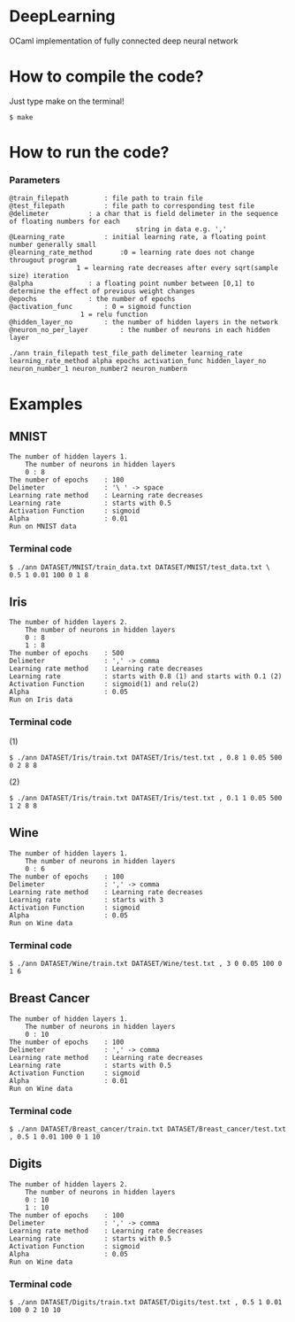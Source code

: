 # DeepLearning
OCaml implementation of fully connected deep neural network

# How to compile the code?
Just type make on the terminal!
```
$ make
```

# How to run the code?

### Parameters
```
@train_filepath			: file path to train file
@test_filepath			: file path to corresponding test file
@delimeter 			: a char that is field delimeter in the sequence of floating numbers for each 
								string in data e.g. ','
@Learning_rate 			: initial learning rate, a floating point number generally small
@learning_rate_method		:0 = learning rate does not change througout program
				 1 = learning rate decreases after every sqrt(sample size) iteration
@alpha				: a floating point number between [0,1] to determine the effect of previous weight changes
@epochs				: the number of epochs	
@activation_func		: 0 = sigmoid function
				  1 = relu function					
@hidden_layer_no 		: the number of hidden layers in the network
@neuron_no_per_layer		: the number of neurons in each hidden layer
```

```
./ann train_filepath test_file_path delimeter learning_rate learning_rate_method alpha epochs activation_func hidden_layer_no neuron_number_1 neuron_number2 neuron_numbern  
```

# Examples
## MNIST
	The number of hidden layers 1.
		The number of neurons in hidden layers 
		0 : 8
	The number of epochs	: 100
	Delimeter 				: '\ ' -> space
	Learning rate method 	: Learning rate decreases
	Learning rate 			: starts with 0.5
	Activation Function 	: sigmoid
	Alpha 					: 0.01
	Run on MNIST data

### Terminal code
```
$ ./ann DATASET/MNIST/train_data.txt DATASET/MNIST/test_data.txt \  0.5 1 0.01 100 0 1 8
```

## Iris
	The number of hidden layers 2.
		The number of neurons in hidden layers 
		0 : 8
		1 : 8
	The number of epochs	: 500
	Delimeter 				: ',' -> comma
	Learning rate method 	: Learning rate decreases
	Learning rate 			: starts with 0.8 (1) and starts with 0.1 (2) 
	Activation Function 	: sigmoid(1) and relu(2)
	Alpha 					: 0.05
	Run on Iris data

### Terminal code
(1) <!-- with Sigmoid Function -->
```
$ ./ann DATASET/Iris/train.txt DATASET/Iris/test.txt , 0.8 1 0.05 500 0 2 8 8	
```
(2) <!-- with Relu Function    -->
```
$ ./ann DATASET/Iris/train.txt DATASET/Iris/test.txt , 0.1 1 0.05 500 1 2 8 8	
```

## Wine
	The number of hidden layers 1.
		The number of neurons in hidden layers 
		0 : 6
	The number of epochs	: 100
	Delimeter 				: ',' -> comma
	Learning rate method 	: Learning rate decreases
	Learning rate 			: starts with 3 
	Activation Function 	: sigmoid
	Alpha 					: 0.05
	Run on Wine data

### Terminal code
```
$ ./ann DATASET/Wine/train.txt DATASET/Wine/test.txt , 3 0 0.05 100 0 1 6
```

## Breast Cancer
	The number of hidden layers 1.
		The number of neurons in hidden layers 
		0 : 10
	The number of epochs	: 100
	Delimeter 				: ',' -> comma
	Learning rate method 	: Learning rate decreases
	Learning rate 			: starts with 0.5 
	Activation Function 	: sigmoid
	Alpha 					: 0.01
	Run on Wine data

### Terminal code
```
$ ./ann DATASET/Breast_cancer/train.txt DATASET/Breast_cancer/test.txt , 0.5 1 0.01 100 0 1 10
```

## Digits
	The number of hidden layers 2.
		The number of neurons in hidden layers 
		0 : 10
		1 : 10
	The number of epochs	: 100
	Delimeter 				: ',' -> comma
	Learning rate method 	: Learning rate decreases
	Learning rate 			: starts with 0.5 
	Activation Function 	: sigmoid
	Alpha 					: 0.05
	Run on Wine data

### Terminal code
```
$ ./ann DATASET/Digits/train.txt DATASET/Digits/test.txt , 0.5 1 0.01 100 0 2 10 10
```

